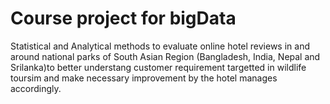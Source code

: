 # Course project for bigData 
Statistical and Analytical methods to evaluate online hotel reviews in and around national parks of South Asian Region (Bangladesh, India, Nepal and Srilanka)to better understang customer requirement targetted in wildlife toursim and make necessary improvement by the hotel manages accordingly.
